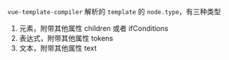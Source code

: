`vue-template-compiler` 解析的 `template` 的 `node.type`，有三种类型

1. 元素，附带其他属性 children 或者 ifConditions
2. 表达式，附带其他属性 tokens
3. 文本，附带其他属性 text
